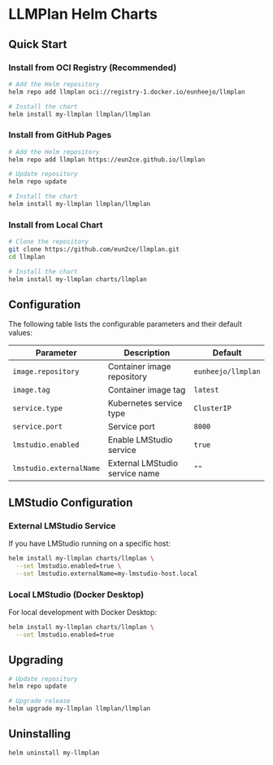 # LLMPlan Helm Charts

## Quick Start

### Install from OCI Registry (Recommended)

```bash
# Add the Helm repository
helm repo add llmplan oci://registry-1.docker.io/eunheejo/llmplan

# Install the chart
helm install my-llmplan llmplan/llmplan
```

### Install from GitHub Pages

```bash
# Add the Helm repository
helm repo add llmplan https://eun2ce.github.io/llmplan

# Update repository
helm repo update

# Install the chart
helm install my-llmplan llmplan/llmplan
```

### Install from Local Chart

```bash
# Clone the repository
git clone https://github.com/eun2ce/llmplan.git
cd llmplan

# Install the chart
helm install my-llmplan charts/llmplan
```

## Configuration

The following table lists the configurable parameters and their default values:

| Parameter               | Description                    | Default            |
| ----------------------- | ------------------------------ | ------------------ |
| `image.repository`      | Container image repository     | `eunheejo/llmplan` |
| `image.tag`             | Container image tag            | `latest`           |
| `service.type`          | Kubernetes service type        | `ClusterIP`        |
| `service.port`          | Service port                   | `8000`             |
| `lmstudio.enabled`      | Enable LMStudio service        | `true`             |
| `lmstudio.externalName` | External LMStudio service name | `""`               |

## LMStudio Configuration

### External LMStudio Service

If you have LMStudio running on a specific host:

```bash
helm install my-llmplan charts/llmplan \
  --set lmstudio.enabled=true \
  --set lmstudio.externalName=my-lmstudio-host.local
```

### Local LMStudio (Docker Desktop)

For local development with Docker Desktop:

```bash
helm install my-llmplan charts/llmplan \
  --set lmstudio.enabled=true
```

## Upgrading

```bash
# Update repository
helm repo update

# Upgrade release
helm upgrade my-llmplan llmplan/llmplan
```

## Uninstalling

```bash
helm uninstall my-llmplan
```
